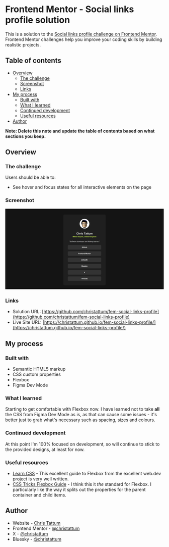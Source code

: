 # Frontend Mentor - Social links profile solution

This is a solution to the [Social links profile challenge on Frontend Mentor](https://www.frontendmentor.io/challenges/social-links-profile-UG32l9m6dQ). Frontend Mentor challenges help you improve your coding skills by building realistic projects. 

## Table of contents

- [Overview](#overview)
  - [The challenge](#the-challenge)
  - [Screenshot](#screenshot)
  - [Links](#links)
- [My process](#my-process)
  - [Built with](#built-with)
  - [What I learned](#what-i-learned)
  - [Continued development](#continued-development)
  - [Useful resources](#useful-resources)
- [Author](#author)

**Note: Delete this note and update the table of contents based on what sections you keep.**

## Overview

### The challenge

Users should be able to:

- See hover and focus states for all interactive elements on the page

### Screenshot

![](./screenshot.png)

### Links

- Solution URL: [https://github.com/christattum/fem-social-links-profile](https://github.com/christattum/fem-social-links-profile)
- Live Site URL: [https://christattum.github.io/fem-social-links-profile/](https://christattum.github.io/fem-social-links-profile/)

## My process

### Built with

- Semantic HTML5 markup
- CSS custom properties
- Flexbox
- Figma Dev Mode

### What I learned

Starting to get comfortable with Flexbox now. I have learned not to take **all** the CSS from Figma Dev Mode as is, as that can cause some issues - it's better just to grab what's necessary such as spacing, sizes and colours.

### Continued development

At this point I'm 100% focused on development, so will continue to stick to the provided designs, at least for now.

### Useful resources

- [Learn CSS](https://web.dev/learn/css/flexbox) - This excellent guide to Flexbox from the excellent web.dev project is very well written.
- [CSS Tricks Flexbox Guide](https://css-tricks.com/snippets/css/a-guide-to-flexbox/) - I think this it *the* standard for Flexbox. I particularly like the way it splits out the properties for the parent container and child items.

## Author

- Website - [Chris Tattum](https://christattum.com)
- Frontend Mentor - [@christattum](https://www.frontendmentor.io/profile/christattum)
- X - [@christattum](https://www.x.com/christattum)
- Bluesky - [@christattum](https://bsky.app/profile/christattum.bsky.social)

